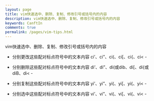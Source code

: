 ```yaml
---
layout: page
title: vim快速选中、删除、复制、修改引号或括号内的内容
description: vim快速选中、删除、复制、修改引号或括号内的内容
keywords: CanftIn
comments: true
permalink: /pages/vim-tips.html
---
```

vim快速选中、删除、复制、修改引号或括号内的内容

- 分别更改这些配对标点符号中的文本内容
ci’、ci”、ci(、ci[、ci{、ci< -

- 分别删除这些配对标点符号中的文本内容
di’、di”、di(或dib、di[、di{或diB、di< -

- 分别复制这些配对标点符号中的文本内容
yi’、yi”、yi(、yi[、yi{、yi< -

- 分别选中这些配对标点符号中的文本内容
vi’、vi”、vi(、vi[、vi{、vi< -